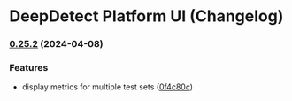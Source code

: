 # DeepDetect Platform UI (Changelog)

### [0.25.2](https://github.com/jolibrain/platform_ui/compare/v0.25.1...v0.25.2) (2024-04-08)


### Features

* display metrics for multiple test sets ([0f4c80c](https://github.com/jolibrain/platform_ui/commit/0f4c80c2bc30ff9fc05224e93526b17299f07311))

